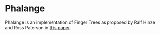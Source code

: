 # Phalange

Phalange is an implementation of Finger Trees as proposed by Ralf Hinze and Ross
Paterson in [this paper][paper].

[paper]: http://www.soi.city.ac.uk/~ross/papers/FingerTree.pdf
